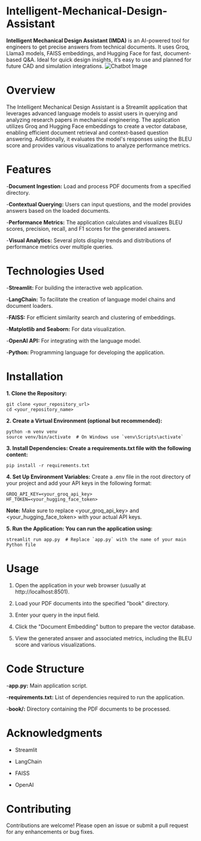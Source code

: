   # Intelligent-Mechanical-Design-Assistant
**Intelligent Mechanical Design Assistant (IMDA)** is an AI-powered tool for engineers to get precise answers from technical documents. It uses Groq, Llama3 models, FAISS embeddings, and Hugging Face for fast, document-based Q&amp;A. Ideal for quick design insights, it’s easy to use and planned for future CAD and simulation integrations.
![Chatbot Image](https://snapengage.com/wp-content/uploads/2020/11/bpos-survive-the-ai-revolution.jpg)


# Overview
The Intelligent Mechanical Design Assistant is a Streamlit application that leverages advanced language models to assist users in querying and analyzing research papers in mechanical engineering. The application utilizes Groq and Hugging Face embeddings to create a vector database, enabling efficient document retrieval and context-based question answering. Additionally, it evaluates the model's responses using the BLEU score and provides various visualizations to analyze performance metrics.

# Features
-**Document Ingestion:** Load and process PDF documents from a specified directory.

-**Contextual Querying:** Users can input questions, and the model provides answers based on the loaded documents.

-**Performance Metrics:** The application calculates and visualizes BLEU scores, precision, recall, and F1 scores for the generated answers.

-**Visual Analytics:** Several plots display trends and distributions of performance metrics over multiple queries.

# Technologies Used
-**Streamlit:** For building the interactive web application.

-**LangChain:** To facilitate the creation of language model chains and document loaders.

-**FAISS:** For efficient similarity search and clustering of embeddings.

-**Matplotlib and Seaborn:** For data visualization.

-**OpenAI API:** For integrating with the language model.

-**Python:** Programming language for developing the application.

# Installation
**1. Clone the Repository:**
```
git clone <your_repository_url>
cd <your_repository_name>
```

**2. Create a Virtual Environment (optional but recommended):**
```
python -m venv venv
source venv/bin/activate  # On Windows use `venv\Scripts\activate`
```

**3. Install Dependencies: Create a requirements.txt file with the following content:**
```
pip install -r requirements.txt
```

**4. Set Up Environment Variables:** Create a .env file in the root directory of your project and add your API keys in the following format:
```
GROQ_API_KEY=<your_groq_api_key>
HF_TOKEN=<your_hugging_face_token>
```
**Note:** Make sure to replace <your_groq_api_key> and <your_hugging_face_token> with your actual API keys.

**5. Run the Application: You can run the application using:**
```
streamlit run app.py  # Replace `app.py` with the name of your main Python file

```
# Usage
1. Open the application in your web browser (usually at http://localhost:8501).
   
2. Load your PDF documents into the specified "book" directory.

3. Enter your query in the input field.

4. Click the "Document Embedding" button to prepare the vector database.

5. View the generated answer and associated metrics, including the BLEU score and various visualizations.

# Code Structure
-**app.py:** Main application script.

-**requirements.txt:** List of dependencies required to run the application.

-**book/:** Directory containing the PDF documents to be processed.

# Acknowledgments

- Streamlit
  
- LangChain
  
- FAISS
  
- OpenAI

# Contributing
Contributions are welcome! Please open an issue or submit a pull request for any enhancements or bug fixes.

